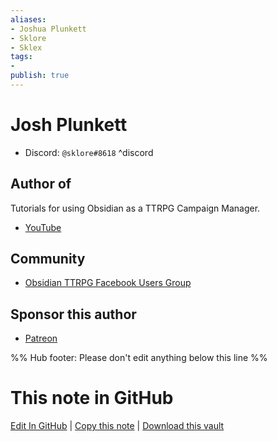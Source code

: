 ```yaml
---
aliases:
- Joshua Plunkett
- Sklore
- Sklex
tags: 
- 
publish: true
---
```


# Josh Plunkett


- Discord: `@sklore#8618` ^discord

## Author of
Tutorials for using Obsidian as a TTRPG Campaign Manager. 
- [YouTube](https://youtube.com/playlist?list=PLV5XWfKkFpk7MJTKv5YdSSpT9b-vLslWu)

## Community
- [Obsidian TTRPG Facebook Users Group](https://www.facebook.com/groups/obsidianttrpgusers)

## Sponsor this author
- [Patreon](https://www.patreon.com/JPlunkett)

%% Hub footer: Please don't edit anything below this line %%

# This note in GitHub

<span class="git-footer">[Edit In GitHub](https://github.dev/obsidian-community/obsidian-hub/blob/main/01%20-%20Community/People/Josh%20Plunkett.md "git-hub-edit-note") | [Copy this note](https://raw.githubusercontent.com/obsidian-community/obsidian-hub/main/01%20-%20Community/People/Josh%20Plunkett.md "git-hub-copy-note") | [Download this vault](https://github.com/obsidian-community/obsidian-hub/archive/refs/heads/main.zip "git-hub-download-vault") </span>